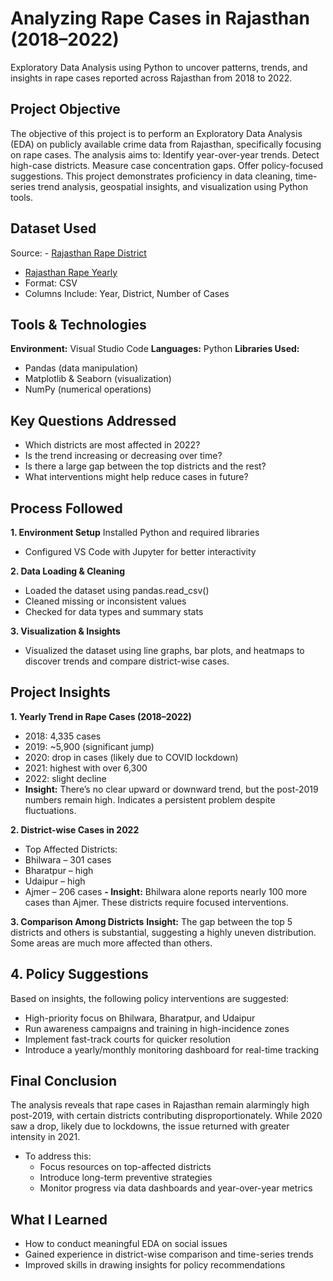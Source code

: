 # Analyzing Rape Cases in Rajasthan (2018–2022)
Exploratory Data Analysis using Python to uncover patterns, trends, and insights in rape cases reported across Rajasthan from 2018 to 2022.

## Project Objective
The objective of this project is to perform an Exploratory Data Analysis (EDA) on publicly available crime data from Rajasthan, specifically focusing on rape cases. The analysis aims to:
Identify year-over-year trends. Detect high-case districts. Measure case concentration gaps. Offer policy-focused suggestions. This project demonstrates proficiency in data cleaning, time-series trend analysis, geospatial insights, and visualization using Python tools.

## Dataset Used
Source: - <a href = "https://github.com/alina-khan-1/Python-Project-Rajasthan-Rape-Cases/blob/main/Rajasthan_rape_district.csv">Rajasthan Rape District</a>
- <a href = "https://github.com/alina-khan-1/Python-Project-Rajasthan-Rape-Cases/blob/main/Rajasthan_rape_yearly.csv">Rajasthan Rape Yearly</a>
- Format: CSV
- Columns Include: Year, District, Number of Cases

## Tools & Technologies
**Environment:** Visual Studio Code
**Languages:** Python
**Libraries Used:**
- Pandas (data manipulation)
- Matplotlib & Seaborn (visualization)
- NumPy (numerical operations)

## Key Questions Addressed
- Which districts are most affected in 2022?
- Is the trend increasing or decreasing over time?
- Is there a large gap between the top districts and the rest?
- What interventions might help reduce cases in future?

## Process Followed
**1. Environment Setup** Installed Python and required libraries
- Configured VS Code with Jupyter for better interactivity

**2. Data Loading & Cleaning**
- Loaded the dataset using pandas.read_csv()
- Cleaned missing or inconsistent values
- Checked for data types and summary stats

**3. Visualization & Insights**
- Visualized the dataset using line graphs, bar plots, and heatmaps to discover trends and compare district-wise cases.

## Project Insights
**1. Yearly Trend in Rape Cases (2018–2022)**
- 2018: 4,335 cases
- 2019: ~5,900 (significant jump)
- 2020: drop in cases (likely due to COVID lockdown)
- 2021: highest with over 6,300
- 2022: slight decline
- **Insight:** There’s no clear upward or downward trend, but the post-2019 numbers remain high. Indicates a persistent problem despite fluctuations.

**2. District-wise Cases in 2022**
- Top Affected Districts:
- Bhilwara – 301 cases
- Bharatpur – high
- Udaipur – high
- Ajmer – 206 cases
**- Insight:** Bhilwara alone reports nearly 100 more cases than Ajmer. These districts require focused interventions.

**3. Comparison Among Districts**
**Insight:** The gap between the top 5 districts and others is substantial, suggesting a highly uneven distribution. Some areas are much more affected than others.

## 4. Policy Suggestions
Based on insights, the following policy interventions are suggested:
- High-priority focus on Bhilwara, Bharatpur, and Udaipur
- Run awareness campaigns and training in high-incidence zones
- Implement fast-track courts for quicker resolution
- Introduce a yearly/monthly monitoring dashboard for real-time tracking

## Final Conclusion
The analysis reveals that rape cases in Rajasthan remain alarmingly high post-2019, with certain districts contributing disproportionately. While 2020 saw a drop, likely due to lockdowns, the issue returned with greater intensity in 2021.

- To address this:
  - Focus resources on top-affected districts
  - Introduce long-term preventive strategies
  - Monitor progress via data dashboards and year-over-year metrics

## What I Learned
- How to conduct meaningful EDA on social issues
- Gained experience in district-wise comparison and time-series trends
- Improved skills in drawing insights for policy recommendations
